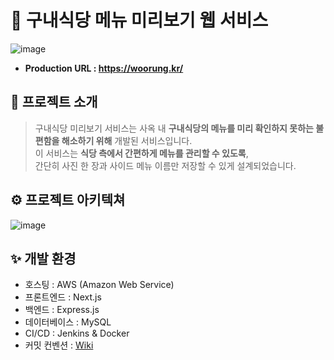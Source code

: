 # 🥘 구내식당 메뉴 미리보기 웹 서비스
![image](https://github.com/user-attachments/assets/21003e12-1256-456a-80d5-bd01a689c6e4)

- **Production URL : https://woorung.kr/**

## 🎇 프로젝트 소개
> 구내식당 미리보기 서비스는 사옥 내 **구내식당의 메뉴를 미리 확인하지 못하는 불편함을 해소하기 위해** 개발된 서비스입니다.  
> 이 서비스는 **식당 측에서 간편하게 메뉴를 관리할 수 있도록**,  
> 간단히 사진 한 장과 사이드 메뉴 이름만 저장할 수 있게 설계되었습니다.  

## ⚙ 프로젝트 아키텍쳐
![image](https://github.com/user-attachments/assets/f9aad0b7-be29-46e1-b55e-4f6eb469e856)

## ✨ 개발 환경
- 호스팅 : AWS (Amazon Web Service)
- 프론트엔드 : Next.js
- 백엔드 : Express.js
- 데이터베이스 : MySQL
- CI/CD : Jenkins & Docker
- 커밋 컨벤션 : [Wiki](https://github.com/devbini/today-menu/wiki/%F0%9F%93%8C-Commit-Convention-%EC%BB%A4%EB%B0%8B-%EB%A9%94%EC%8B%9C%EC%A7%80-%EA%B7%9C%EC%B9%99)